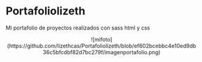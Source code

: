 # Portafoliolizeth
Mi portafolio de proyectos realizados con sass html y css

<center>![mifoto](https://github.com/lizethcas/Portafoliolizeth/blob/ef602bcebbc4e10ed9db36c5bfcdbf82d7bc279f/imagenportafolio.png)</center>
